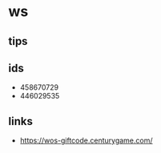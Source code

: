 # ws

## tips



## ids

+ 458670729
+ 446029535

## links

+ https://wos-giftcode.centurygame.com/
